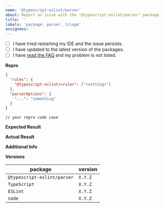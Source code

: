 ```yaml
---
name: '@typescript-eslint/parser'
about: Report an issue with the '@typescript-eslint/parser' package
title: ''
labels: 'package: parser, triage'
assignees: ''
---
```


<!--
Please don't ignore this template.

If you ignore it, we're just going to respond asking you to fill it out, which wastes everyone's time.
The more relevant information you can include, the faster we can find the issue and fix it without asking you for more info.
-->

<!--
🚨 STOP 🚨 𝗦𝗧𝗢𝗣 🚨 𝑺𝑻𝑶𝑷 🚨

This issue template is only for problems specifically with the `@typescript-eslint/parser` package.
That means you should only use this template if there are problems parsing some code.

If you have a problem with a specific lint rule, please back out and select the `@typescript-eslint/eslint-plugin` template.
-->

- [ ] I have tried restarting my IDE and the issue persists.
- [ ] I have updated to the latest version of the packages.
- [ ] I have [read the FAQ](https://github.com/typescript-eslint/typescript-eslint/blob/master/docs/getting-started/linting/FAQ.md) and my problem is not listed.

**Repro**

<!--
Include a ***minimal*** reproduction case.
The more irrelevant code/config you give, the harder it is for us to investigate.

Please consider creating an isolated reproduction repo to make it easy for the volunteer maintainers debug your issue.
-->

```JSON
{
  "rules": {
    "@typescript-eslint/<rule>": ["<setting>"]
  },
  "parserOptions": {
    "...": "something"
  }
}
```

```TS
// your repro code case
```

<!--
Also include your tsconfig, if you're using type-aware linting
-->

**Expected Result**

<!--
What did you expect to happen?
Please be specific here - list the exact lines and messages you expect.
-->

**Actual Result**

<!--
What actually happened?
Please be specific here - list the exact lines and messages that caused errors
-->

**Additional Info**

<!--
Did eslint throw an exception?

Please run your lint again with the --debug flag, and dump the output below.
i.e. eslint --ext ".ts,.js" src --debug
-->

**Versions**

| package                     | version |
| --------------------------- | ------- |
| `@typescript-eslint/parser` | `X.Y.Z` |
| `TypeScript`                | `X.Y.Z` |
| `ESLint`                    | `X.Y.Z` |
| `node`                      | `X.Y.Z` |
